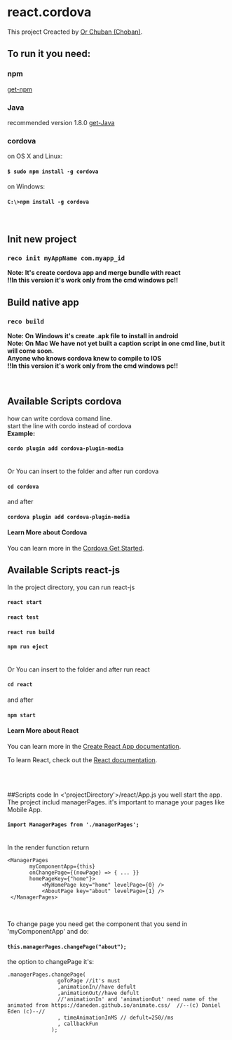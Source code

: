# react.cordova

This project Creacted by [Or Chuban (Choban)](https://www.linkedin.com/in/or-choban-028280125).

## To run it you need:
### npm
[get-npm](https://www.npmjs.com/get-npm)

### Java 
recommended version 1.8.0 [get-Java](https://www.oracle.com/technetwork/java/javase/downloads/jdk8-downloads-2133151.html)

### cordova 
on OS X and Linux:
  #### `$ sudo npm install -g cordova`

on Windows:
 ####  `C:\>npm install -g cordova`

<br>

## Init new project
### `reco init myAppName com.myapp_id`
**Note: It's create cordova app and merge bundle with react**<br>
**!!In this version it's work only from the cmd windows pc!!**

## Build native app
### `reco build`
**Note: On Windows it's create .apk file to install in android**<br>
**Note: On Mac We have not yet built a caption script in one cmd line, but it will come soon.**<br>
**Anyone who knows cordova knew to compile to IOS**<br>
**!!In this version it's work only from the cmd windows pc!!**<br>

<br>

## Available Scripts cordova
how can write cordova comand line.
<br>
start the line with cordo instead of cordova 
<br>
**Example:** 
#### `cordo plugin add cordova-plugin-media`
<br>
Or You can insert to the folder and after run cordova

#### `cd cordova`

and after

#### `cordova plugin add cordova-plugin-media`

#### Learn More about Cordova

You can learn more in the [Cordova Get Started](https://cordova.apache.org/#getstarted).



## Available Scripts react-js

In the project directory, you can run react-js

#### `react start`
#### `react test`
#### `react run build`
#### `npm run eject`
<br>
Or You can insert to the folder and after run react

#### `cd react`

and after

#### `npm start`

#### Learn More about React

You can learn more in the [Create React App documentation](https://facebook.github.io/create-react-app/docs/getting-started).

To learn React, check out the [React documentation](https://reactjs.org/).


<br>
<br>


##Scripts code
In <'projectDirectory'>/react/App.js you well start the app.
The project includ managerPages.
it's important to manage your pages like Mobile App.

#### `import ManagerPages from './managerPages';`

<br>
In the render function return

 ```
 <ManagerPages
        myComponentApp={this}
        onChangePage={(nowPage) => { ... }}    
        homePageKey={"home"}>
            <MyHomePage key="home" levelPage={0} />
            <AboutPage key="about" levelPage={1} />
  </ManagerPages>
```

<br>

To change page you need get the component that you send in 'myComponentApp' and do:
#### `this.managerPages.changePage("about");` 
the option to changePage it's:
```
.managerPages.changePage(
                goToPage //it's must
                ,animationIn//have defult
                ,animationOut//have defult
                //'animationIn' and 'animationOut' need name of the animated from https://daneden.github.io/animate.css/  //--(c) Daniel Eden (c)--//  
                , timeAnimationInMS // defult=250//ms
                , callbackFun
              );
```
